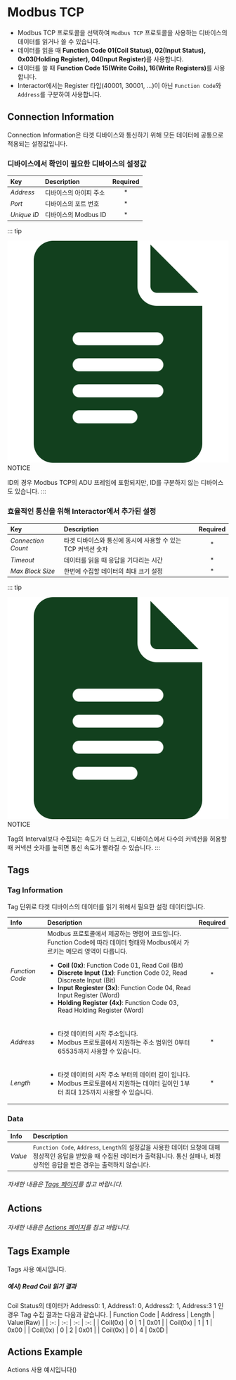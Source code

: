 # Modbus TCP
- Modbus TCP 프로토콜을 선택하여 `Modbus TCP` 프로토콜을 사용하는 디바이스의 데이터를 읽거나 쓸 수 있습니다.  
- 데이터를 읽을 때 <strong>Function Code 01(Coil Status), 02(Input Status), 0x03(Holding Register), 04(Input Register)</strong>를 사용합니다.  
- 데이터를 쓸 때 <strong>Function Code 15(Write Coils), 16(Write Registers)</strong>를 사용합니다.
- Interactor에서는 Register 타입(40001, 30001, ...)이 아닌 `Function Code`와 `Address`를 구분하여 사용합니다.  

## Connection Information
Connection Information은 타겟 디바이스와 통신하기 위해 모든 데이터에 공통으로 적용되는 설정값입니다.

### 디바이스에서 확인이 필요한 디바이스의 설정값
| Key | Description | Required |
| :- | :- | :-: |
| _Address_ | 디바이스의 아이피 주소 | * |
| _Port_ | 디바이스의 포트 번호 | * |
| _Unique ID_ | 디바이스의 Modbus ID | * |

::: tip <p class="custom-block-title"><img src="../../img/icon/tip.svg">NOTICE</p>
ID의 경우 Modbus TCP의 ADU 프레임에 포함되지만, ID를 구분하지 않는 디바이스도 있습니다.
:::
  
### 효율적인 통신을 위해 Interactor에서 추가된 설정
| Key | Description | Required |
| :- | :- | :-: |
| _Connection Count_ | 타겟 디바이스와 통신에 동시에 사용할 수 있는 TCP 커넥션 숫자 | * |
| _Timeout_ | 데이터를 읽을 때 응답을 기다리는 시간 | * |
| _Max Block Size_ | 한번에 수집할 데이터의 최대 크기 설정 | * |

::: tip <p class="custom-block-title"><img src="../../img/icon/tip.svg">NOTICE</p>
Tag의 Interval보다 수집되는 속도가 더 느리고, 디바이스에서 다수의 커넥션을 허용할 때 커넥션 숫자를 높히면 통신 속도가 빨라질 수 있습니다.
:::


## Tags

### Tag Information
Tag 단위로 타겟 디바이스의 데이터를 읽기 위해서 필요한 설정 데이터입니다.  

| Info | Description | Required |
| :- | :- | :-: |
| _Function Code_ | Modbus 프로토콜에서 제공하는 명령어 코드입니다. Function Code에 따라 데이터 형태와 Modbus에서 가르키는 메모리 영역이 다릅니다.<ul><li>__Coil (0x)__: Function Code 01, Read Coil (Bit)</li><li>__Discrete Input (1x)__: Function Code 02, Read Discreate Input (Bit)</li><li>__Input Regiester (3x)__: Function Code 04, Read Input Register (Word)</li><li>__Holding Register (4x)__: Function Code 03, Read Holding Register (Word)</li></ul> | * |
| _Address_ | <ul><li>타겟 데이터의 시작 주소입니다.</li><li>Modbus 프로토콜에서 지원하는 주소 범위인 0부터 65535까지 사용할 수 있습니다.</li></ul> | * |
| _Length_ | <ul><li>타겟 데이터의 시작 주소 부터의 데이터 길이 입니다.</li><li>Modbus 프로토콜에서 지원하는 데이터 길이인 1부터 최대 125까지 사용할 수 있습니다.</li></ul> | * |

### Data

| Info | Description |
| :- | :- |
| _Value_ | `Function Code`, `Address`, `Length`의 설정값을 사용한 데이터 요청에 대해 정상적인 응답을 받았을 때 수집된 데이터가 출력됩니다. 통신 실패나, 비정상적인 응답을 받은 경우는 출력하지 않습니다. |

###### 자세한 내용은 [Tags 페이지](../general/tags.md)를 참고 바랍니다.

## Actions

###### 자세한 내용은 [Actions 페이지](../general/actions.md)를 참고 바랍니다.

## Tags Example
Tags 사용 예시입니다. 

##### 예시) Read Coil 읽기 결과
Coil Status의 데이터가 Address0: 1, Address1: 0, Address2: 1, Address:3 1 인 경우 Tag 수집 결과는 다음과 같습니다. 
| Function Code | Address | Length | Value(Raw) |
| :-: | :-: | :-: | :-: |
| Coil(0x) | 0 | 1 | 0x01 |
|  Coil(0x) | 1 | 1 | 0x00  |
|  Coil(0x) | 0 | 2 | 0x01 |
|  Coil(0x) | 0 | 4 | 0x0D |

## Actions Example
Actions 사용 예시입니다(<span class="construction"/>)